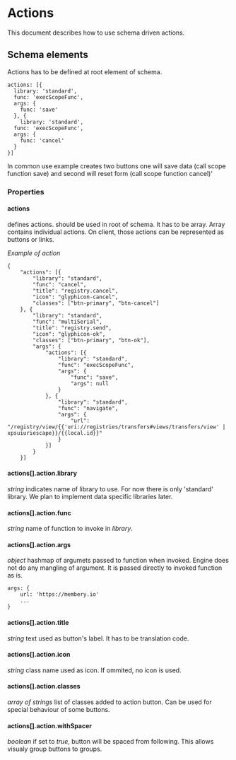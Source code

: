 # Actions

This document describes how to use schema driven actions.

## Schema elements
Actions has to be defined at root element of schema.
```
actions: [{
  library: 'standard',
  func: 'execScopeFunc',
  args: {
    func: 'save'
  }, {
    library: 'standard',
  func: 'execScopeFunc',
  args: {
    func: 'cancel'
  }
}]
```
In common use example creates two buttons one will save data (call scope function save) and second will reset form (call scope function cancel)'
### Properties
#### actions
defines actions. should be used in root of schema. It has to be array. Array contains individual actions. On client, those
actions can be represented as buttons or links.

_Example of action_
```
{
	"actions": [{
		"library": "standard",
		"func": "cancel",
		"title": "registry.cancel",
		"icon": "glyphicon-cancel",
		"classes": ["btn-primary", "btn-cancel"]
	}, {
		"library": "standard",
		"func": "multiSerial",
		"title": "registry.send",
		"icon": "glyphicon-ok",
		"classes": ["btn-primary", "btn-ok"],
		"args": {
			"actions": [{
    			"library": "standard",
				"func": "execScopeFunc",
				"args": {
					"func": "save",
					"args": null
				}
	    	}, {
				"library": "standard",
				"func": "navigate",
				"args": {
					"url": "/registry/view/{{'uri://registries/transfers#views/transfers/view' | xpsuiuriescape}}/{{local.id}}"
				}
			}]
		}
	}]
```
#### actions[].action.library
_string_ indicates name of library to use. For now there is only 'standard' library. We plan to implement data specific
libraries later.
#### actions[].action.func
_string_ name of function to invoke in _library_.
#### actions[].action.args
_object_ hashmap of argumets passed to function when invoked. Engine does not do any mangling of argument. It is passed
directly to invoked function as is.
```
args: {
    url: 'https://membery.io'
    ...
}
```
#### actions[].action.title
_string_ text used as button's label. It has to be translation code.
#### actions[].action.icon
_string_ class name used as icon. If ommited, no icon is used.
#### actions[].action.classes
_array of strings_ list of classes added to action button. Can be used for special behaviour of some buttons.
#### actions[].action.withSpacer
_boolean_ if set to _true_, button will be spaced from following. This allows visualy group buttons to groups.



